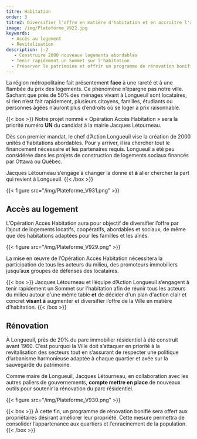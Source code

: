 ```yaml
---
titre: Habitation
order: 3
titre2: Diversifier l'offre en matière d'habitation et en accroître l'accessibilité
image: /img/Plateforme_V922.jpg
keywords:
  - Accès au logement
  - Revitalisation
description: |-2
   - Construire 2000 nouveaux logements abordables
  - Tenir rapidement un Sommet sur l'habitation
  - Préserver le patrimoine et offrir un programme de rénovation bonifié
---
```

La région métropolitaine fait présentement **face** à une rareté et à une flambée du prix des logements. Ce phénomène n’épargne pas notre ville. Sachant que près de 50% des ménages vivant à Longueuil sont locataires, si rien n’est fait rapidement, plusieurs citoyens, familles, étudiants ou personnes âgées n’auront plus d’endroits où se loger à prix raisonnable.

{{< box >}}
Notre projet nommé « Opération Accès Habitation » sera la priorité numéro **UN** du candidat à la mairie Jacques Létourneau.

Dès son premier mandat, le chef d’Action Longueuil vise la création de 2000 unités d’habitations abordables. Pour y arriver, il ira chercher tout le financement nécessaire et les partenaires requis. Longueuil a été peu considérée dans les projets de construction de logements sociaux financés par Ottawa ou Québec.

Jacques Létourneau s’engage à changer la donne et **à** aller chercher la part qui revient à Longueuil.
{{< /box >}}

{{< figure src="/img/Plateforme_V931.png" >}}

## Accès au logement

L’Opération Accès Habitation aura pour objectif de diversifier l’offre par l’ajout de logements locatifs, coopératifs, abordables et sociaux, de même que des habitations adaptées pour les familles et les aînés.

{{< figure src="/img/Plateforme_V929.png" >}}

La mise en œuvre de l’Opération Accès Habitation nécessitera la participation de tous les acteurs du milieu, des promoteurs immobiliers jusqu’au**x** groupes de défenses des locataires.

{{< box >}}
Jacques Létourneau et l’équipe d’Action Longueuil s’engagent à tenir rapidement un Sommet sur l'habitation afin de réunir tous les acteurs du milieu autour d'une même table **et** de décider d'un plan d'action clair et concret **visant à** augmenter et diversifier l’offre de la Ville en matière d’habitation.
{{< /box >}}

## Rénovation

À Longueuil, près de 20% du parc immobilier résidentiel à été construit avant 1960. C’est pourquoi la Ville doit s’attaquer en priorité à la revitalisation des secteurs tout en s’assurant de respecter une politique d’urbanisme harmonieuse adaptée à chaque quartier et axée sur la sauvegarde du patrimoine.

Comme maire de Longueuil, Jacques Létourneau, en collaboration avec les autres paliers de gouvernements, **compte mettre en place** de nouveaux outils pour soutenir la rénovation du parc résidentiel.

{{< figure src="/img/Plateforme_V930.png" >}}

{{< box >}}
À cette fin, un programme de rénovation bonifié sera offert aux propriétaires désirant améliorer leur propriété. Cette mesure permettra de consolider l’appartenance aux quartiers et l’enracinement de la population.
{{< /box >}}
